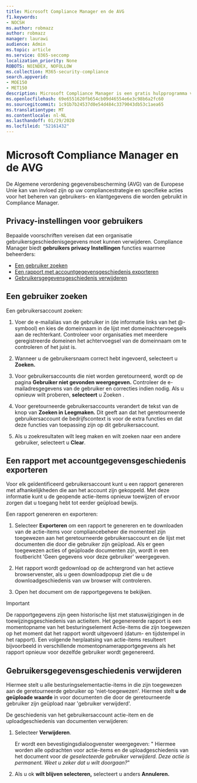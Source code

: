 ```yaml
---
title: Microsoft Compliance Manager en de AVG
f1.keywords:
- NOCSH
ms.author: robmazz
author: robmazz
manager: laurawi
audience: Admin
ms.topic: article
ms.service: O365-seccomp
localization_priority: None
ROBOTS: NOINDEX, NOFOLLOW
ms.collection: M365-security-compliance
search.appverid:
- MOE150
- MET150
description: Microsoft Compliance Manager is een gratis hulpprogramma voor risicoanalyse op basis van werkstroom in de Microsoft Service Trust Portal. Met Compliance Manager kunt u nalevingsactiviteiten met betrekking tot Microsoft-cloudservices bijhouden, toewijzen en controleren.
ms.openlocfilehash: 69e6551620fb654cb09d46554e6e3c98b6a2fc60
ms.sourcegitcommit: 1c91b7b24537d0e54d484c3379043db53c1aea65
ms.translationtype: MT
ms.contentlocale: nl-NL
ms.lasthandoff: 01/29/2020
ms.locfileid: "52161432"
---
```

# <a name="microsoft-compliance-manager-and-the-gdpr"></a>Microsoft Compliance Manager en de AVG

De Algemene verordening gegevensbescherming (AVG) van de Europese Unie kan van invloed zijn op uw compliancestrategie en specifieke acties voor het beheren van gebruikers- en klantgegevens die worden gebruikt in Compliance Manager.

## <a name="user-privacy-settings"></a>Privacy-instellingen voor gebruikers

Bepaalde voorschriften vereisen dat een organisatie gebruikersgeschiedenisgegevens moet kunnen verwijderen. Compliance Manager biedt **gebruikers privacy Instellingen** functies waarmee beheerders:
  
- [Een gebruiker zoeken](#search-for-a-user)
- [Een rapport met accountgegevensgeschiedenis exporteren](#export-a-report-of-account-data-history)
- [Gebruikersgegevensgeschiedenis verwijderen](#delete-user-data-history)
  
## <a name="search-for-a-user"></a>Een gebruiker zoeken

Een gebruikersaccount zoeken:
  
1. Voer de e-mailalias van de gebruiker in (de informatie links van het @-symbool) en kies de domeinnaam in de lijst met domeinachtervoegsels aan de rechterkant. Controleer voor organisaties met meerdere geregistreerde domeinen het achtervoegsel van de domeinnaam om te controleren of het juist is.

2. Wanneer u de gebruikersnaam correct hebt ingevoerd, selecteert u **Zoeken.**

3. Voor gebruikersaccounts die niet worden geretourneerd, wordt op de pagina **Gebruiker niet gevonden weergegeven.** Controleer de e-mailadresgegevens van de gebruiker en correcties indien nodig. Als u opnieuw wilt proberen, **selecteert** u Zoeken .

4. Voor geretourneerde gebruikersaccounts verandert de tekst van de knop van **Zoeken in** **Leegmaken.** Dit geeft aan dat het geretourneerde gebruikersaccount de bedrijfscontext is voor de extra functies en dat deze functies van toepassing zijn op dit gebruikersaccount.

5. Als u zoekresultaten wilt leeg maken en wilt zoeken naar een andere gebruiker, selecteert u **Clear**.

## <a name="export-a-report-of-account-data-history"></a>Een rapport met accountgegevensgeschiedenis exporteren

Voor elk geïdentificeerd gebruikersaccount kunt u een rapport genereren met afhankelijkheden die aan het account zijn gekoppeld. Met deze informatie kunt u de geopende actie-items opnieuw toewijzen of ervoor zorgen dat u toegang hebt tot eerder geüpload bewijs.
  
 Een rapport genereren en exporteren:
  
1. Selecteer **Exporteren** om een rapport te genereren en te downloaden van de actie-items voor compliancebeheer die momenteel zijn toegewezen aan het geretourneerde gebruikersaccount en de lijst met documenten die door die gebruiker zijn geüpload. Als er geen toegewezen acties of geüploade documenten zijn, wordt in een foutbericht 'Geen gegevens voor deze gebruiker' weergegeven.

2. Het rapport wordt gedownload op de achtergrond van het actieve browservenster, als u geen downloadpopup ziet die u de downloadgeschiedenis van uw browser wilt controleren.

3. Open het document om de rapportgegevens te bekijken.

> [!IMPORTANT]
> De rapportgegevens zijn geen historische lijst met statuswijzigingen in de toewijzingsgeschiedenis van actieitem. Het gegenereerde rapport is een momentopname van het besturingselement Actie-items die zijn toegewezen op het moment dat het rapport wordt uitgevoerd (datum- en tijdstempel in het rapport). Een volgende herplaatsing van actie-items resulteert bijvoorbeeld in verschillende momentopnamerapportgegevens als het rapport opnieuw voor dezelfde gebruiker wordt gegenereerd.
  
## <a name="delete-user-data-history"></a>Gebruikersgegevensgeschiedenis verwijderen

Hiermee stelt u alle besturingselementactie-items in die zijn toegewezen aan de geretourneerde gebruiker op 'niet-toegewezen'. Hiermee stelt **u de geüploade waarde** in voor documenten die door de geretourneerde gebruiker zijn geüpload naar 'gebruiker verwijderd'.
  
De geschiedenis van het gebruikersaccount actie-item en de uploadgeschiedenis van documenten verwijderen:
  
1. Selecteer **Verwijderen**.

    Er wordt een bevestigingsdialoogvenster weergegeven: " Hiermee worden alle opdrachten voor actie-items en de uploadgeschiedenis van het document voor *de geselecteerde gebruiker verwijderd. Deze actie is permanent. Weet u zeker dat u wilt doorgaan?*"

2. Als u ok **wilt blijven selecteren,** selecteert u anders **Annuleren.**
